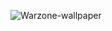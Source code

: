 ![Warzone-wallpaper](https://github.com/user-attachments/assets/e3aed841-31eb-4a47-9eae-f24c0aa05fe8)
